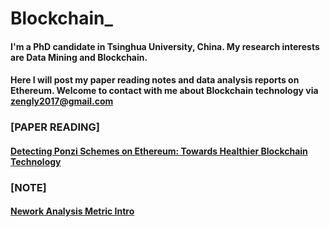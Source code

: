 # Blockchain_

#### I'm a PhD candidate in Tsinghua University, China. My research interests are Data Mining and Blockchain.

#### Here I will post my paper reading notes and data analysis reports on Ethereum. Welcome to contact with me about Blockchain technology via zengly2017@gmail.com

### [PAPER READING]
#### [Detecting Ponzi Schemes on Ethereum: Towards Healthier Blockchain Technology](https://github.com/helloworldzly/Blockchain_/blob/master/paper_www18_ponzi.md)

### [NOTE]
#### [Nework Analysis Metric Intro](https://github.com/helloworldzly/Blockchain_/blob/master/network_analysis_metric_intro.md)
